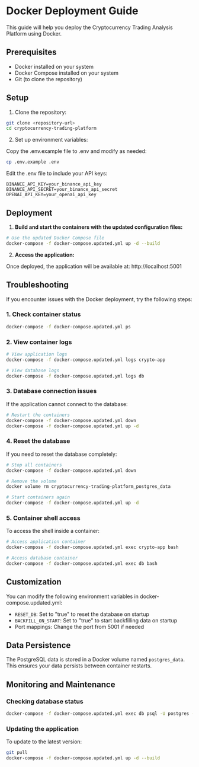 # Docker Deployment Guide

This guide will help you deploy the Cryptocurrency Trading Analysis Platform using Docker.

## Prerequisites

- Docker installed on your system
- Docker Compose installed on your system
- Git (to clone the repository)

## Setup

1. Clone the repository:

```bash
git clone <repository-url>
cd cryptocurrency-trading-platform
```

2. Set up environment variables:

Copy the .env.example file to .env and modify as needed:

```bash
cp .env.example .env
```

Edit the .env file to include your API keys:

```
BINANCE_API_KEY=your_binance_api_key
BINANCE_API_SECRET=your_binance_api_secret
OPENAI_API_KEY=your_openai_api_key
```

## Deployment

1. **Build and start the containers with the updated configuration files:**

```bash
# Use the updated Docker Compose file 
docker-compose -f docker-compose.updated.yml up -d --build
```

2. **Access the application:**

Once deployed, the application will be available at:
http://localhost:5001

## Troubleshooting

If you encounter issues with the Docker deployment, try the following steps:

### 1. Check container status

```bash
docker-compose -f docker-compose.updated.yml ps
```

### 2. View container logs

```bash
# View application logs
docker-compose -f docker-compose.updated.yml logs crypto-app

# View database logs
docker-compose -f docker-compose.updated.yml logs db
```

### 3. Database connection issues

If the application cannot connect to the database:

```bash
# Restart the containers
docker-compose -f docker-compose.updated.yml down
docker-compose -f docker-compose.updated.yml up -d
```

### 4. Reset the database

If you need to reset the database completely:

```bash
# Stop all containers
docker-compose -f docker-compose.updated.yml down

# Remove the volume
docker volume rm cryptocurrency-trading-platform_postgres_data

# Start containers again
docker-compose -f docker-compose.updated.yml up -d
```

### 5. Container shell access

To access the shell inside a container:

```bash
# Access application container
docker-compose -f docker-compose.updated.yml exec crypto-app bash

# Access database container
docker-compose -f docker-compose.updated.yml exec db bash
```

## Customization

You can modify the following environment variables in docker-compose.updated.yml:

- `RESET_DB`: Set to "true" to reset the database on startup
- `BACKFILL_ON_START`: Set to "true" to start backfilling data on startup
- Port mappings: Change the port from 5001 if needed

## Data Persistence

The PostgreSQL data is stored in a Docker volume named `postgres_data`. This ensures your data persists between container restarts.

## Monitoring and Maintenance

### Checking database status

```bash
docker-compose -f docker-compose.updated.yml exec db psql -U postgres -d crypto -c "SELECT COUNT(*) FROM historical_data;"
```

### Updating the application

To update to the latest version:

```bash
git pull
docker-compose -f docker-compose.updated.yml up -d --build
```